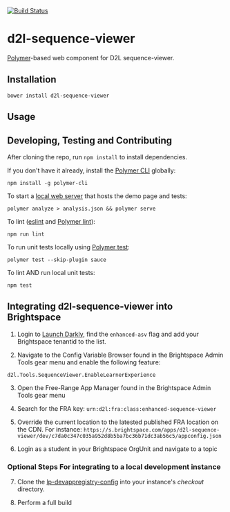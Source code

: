 [![Build Status](https://travis-ci.com/Brightspace/d2l-sequence-viewer.svg?token=s5DqGXfBESukCURszFfU&branch=master)](https://travis-ci.com/Brightspace/d2l-sequence-viewer)

# d2l-sequence-viewer

[Polymer](https://www.polymer-project.org)-based web component for D2L sequence-viewer.

## Installation

```shell
bower install d2l-sequence-viewer
```

## Usage

## Developing, Testing and Contributing

After cloning the repo, run `npm install` to install dependencies.

If you don't have it already, install the [Polymer CLI](https://www.polymer-project.org/2.0/docs/tools/polymer-cli) globally:

```shell
npm install -g polymer-cli
```

To start a [local web server](https://www.polymer-project.org/2.0/docs/tools/polymer-cli-commands#serve) that hosts the demo page and tests:

```shell
polymer analyze > analysis.json && polymer serve
```

To lint ([eslint](http://eslint.org/) and [Polymer lint](https://www.polymer-project.org/2.0/docs/tools/polymer-cli-commands#lint)):

```shell
npm run lint
```

To run unit tests locally using [Polymer test](https://www.polymer-project.org/2.0/docs/tools/polymer-cli-commands#tests):

```shell
polymer test --skip-plugin sauce
```

To lint AND run local unit tests:

```shell
npm test
```

## Integrating d2l-sequence-viewer into Brightspace

1.  Login to [Launch Darkly](https://app.launchdarkly.com/default/test/features/enhanced-asv/targetting), find the `enhanced-asv` flag and add your Brightspace tenantid to the list.

2.  Navigate to the Config Variable Browser found in the Brightspace Admin Tools gear menu and enable the following feature:
```
d2l.Tools.SequenceViewer.EnableLearnerExperience
```

3.  Open the Free-Range App Manager found in the Brightspace Admin Tools gear menu

4.  Search for the FRA key: `urn:d2l:fra:class:enhanced-sequence-viewer`

5.  Override the current location to the latested published FRA location on the CDN.  For instance:
`https://s.brightspace.com/apps/d2l-sequence-viewer/dev/c7da0c347c035a952d8b5ba7bc36b71dc3ab56c5/appconfig.json`

6.  Login as a student in your Brightspace OrgUnit and navigate to a topic


### Optional Steps For integrating to a local development instance

7.  Clone the [lp-devappregistry-config](https://git.dev.d2l/projects/CORE/repos/lp-devappregistry-config/browse) into your instance's _checkout_ directory.

8.  Perform a full build
